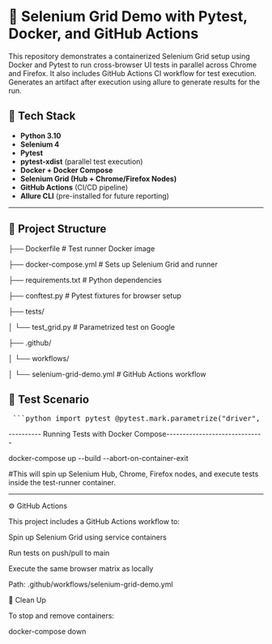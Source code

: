 # 🚀 Selenium Grid Demo with Pytest, Docker, and GitHub Actions

This repository demonstrates a containerized Selenium Grid setup using Docker and Pytest to run cross-browser UI tests in parallel across Chrome and Firefox. 
It also includes GitHub Actions CI workflow for test execution. Generates an artifact after execution using allure to generate results for the run.


## 🧰 Tech Stack

- **Python 3.10**
- **Selenium 4**
- **Pytest**
- **pytest-xdist** (parallel test execution)
- **Docker + Docker Compose**
- **Selenium Grid (Hub + Chrome/Firefox Nodes)**
- **GitHub Actions** (CI/CD pipeline)
- **Allure CLI** (pre-installed for future reporting)

---

## 📁 Project Structure

├── Dockerfile # Test runner Docker image

├── docker-compose.yml # Sets up Selenium Grid and runner

├── requirements.txt # Python dependencies

├── conftest.py # Pytest fixtures for browser setup

├── tests/

│ └── test_grid.py # Parametrized test on Google

├── .github/

│ └── workflows/

│ └── selenium-grid-demo.yml # GitHub Actions workflow


## 🧪 Test Scenario
<pre> ```python import pytest @pytest.mark.parametrize("driver", ["chrome", "firefox"], indirect=True) def test_google_title(driver): driver.get("https://www.google.com") assert "Google" in driver.title ``` </pre>


---------- Running Tests with Docker Compose------------------------------

docker-compose up --build --abort-on-container-exit

#This will spin up Selenium Hub, Chrome, Firefox nodes, and execute tests inside the test-runner container.

--------------------------------------------------------------------------

⚙️ GitHub Actions

This project includes a GitHub Actions workflow to:

Spin up Selenium Grid using service containers

Run tests on push/pull to main

Execute the same browser matrix as locally

Path: .github/workflows/selenium-grid-demo.yml



🧼 Clean Up

To stop and remove containers:

docker-compose down
